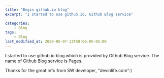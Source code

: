 ```yaml
---
title: "Begin github.io blog"
excerpt: "I started to use github.io, Github Blog service"

categories:
	- Blog
tags:
	- Blog
last_modified_at: 2020-08-07-13T08:06:00-05:00
---
```


I started to use github.io blog which is provided by Github Blog service.
The name of Github Blog service is Pages.

Thanks for the great info from SW developer, "devinlife.com":)